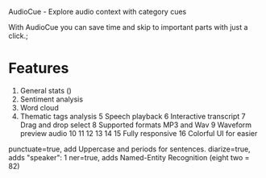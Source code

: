 AudioCue - Explore audio context with category cues

With AudioCue you can save time and skip to important parts with just a click.;

# Features

1. General stats ()
2. Sentiment analysis
3. Word cloud
4. Thematic tags analysis
   5 Speech playback
   6 Interactive transcript
   7 Drag and drop select
   8 Supported formats MP3 and Wav
   9 Waveform preview audio
   10
   11
   12
   13
   14
   15 Fully responsive
   16 Colorful UI for easier

punctuate=true, add Uppercase and periods for sentences.
diarize=true, adds "speaker": 1
ner=true, adds Named-Entity Recognition (eight two = 82)
